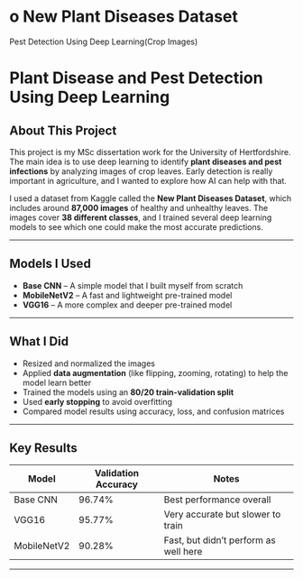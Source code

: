# o New Plant Diseases Dataset
Pest Detection Using Deep Learning(Crop Images)
#  Plant Disease and Pest Detection Using Deep Learning

## About This Project

This project is my MSc dissertation work for the University of Hertfordshire.  
The main idea is to use deep learning to identify **plant diseases and pest infections** by analyzing images of crop leaves. Early detection is really important in agriculture, and I wanted to explore how AI can help with that.

I used a dataset from Kaggle called the **New Plant Diseases Dataset**, which includes around **87,000 images** of healthy and unhealthy leaves. The images cover **38 different classes**, and I trained several deep learning models to see which one could make the most accurate predictions.

---

##  Models I Used

- **Base CNN** – A simple model that I built myself from scratch
- **MobileNetV2** – A fast and lightweight pre-trained model
- **VGG16** – A more complex and deeper pre-trained model

---

##  What I Did

- Resized and normalized the images
- Applied **data augmentation** (like flipping, zooming, rotating) to help the model learn better
- Trained the models using an **80/20 train-validation split**
- Used **early stopping** to avoid overfitting
- Compared model results using accuracy, loss, and confusion matrices

---

## Key Results

| Model        | Validation Accuracy | Notes                                 |
|--------------|---------------------|----------------------------------------|
| Base CNN     | 96.74%              | Best performance overall               |
| VGG16        | 95.77%              | Very accurate but slower to train      |
| MobileNetV2  | 90.28%              | Fast, but didn’t perform as well here  |

---



